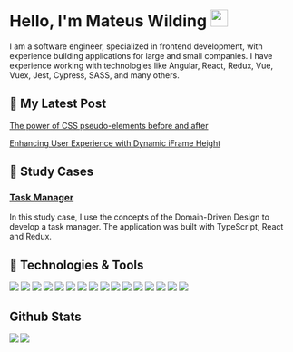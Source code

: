 # Hello, I'm Mateus Wilding <img src="https://raw.githubusercontent.com/MartinHeinz/MartinHeinz/master/wave.gif" width="30px">

I am a software engineer, specialized in frontend development, with experience building applications for large and small companies. I have experience working with technologies like Angular, React, Redux, Vue, Vuex, Jest, Cypress, SASS, and many others.

## 📕 My Latest Post
[The power of CSS pseudo-elements before and after](https://blog.codeminer42.com/the-power-of-the-before-and-after-css-pseudo-elements)

[Enhancing User Experience with Dynamic iFrame Height](https://blog.codeminer42.com/enhancing-user-experience-with-dynamic-iframe-height/)

## 🔎 Study Cases
### [Task Manager](https://github.com/mateusbw/tsk-manager)
In this study case, I use the concepts of the Domain-Driven Design to develop a task manager. The application was built with TypeScript, React and Redux.

## 🔧 Technologies & Tools
![](https://img.shields.io/badge/javascript-%23323330.svg?style=for-the-badge&logo=javascript&logoColor=%23F7DF1E)
![](https://img.shields.io/badge/typescript-%23007ACC.svg?style=for-the-badge&logo=typescript&logoColor=white)
![](https://img.shields.io/badge/html5-%23E34F26.svg?style=for-the-badge&logo=html5&logoColor=white)
![](https://img.shields.io/badge/css3-%231572B6.svg?style=for-the-badge&logo=css3&logoColor=white)
![](https://img.shields.io/badge/react-%2320232a.svg?style=for-the-badge&logo=react&logoColor=%2361DAFB)
![](https://img.shields.io/badge/vuejs-%2335495e.svg?style=for-the-badge&logo=vuedotjs&logoColor=%234FC08D)
![](https://img.shields.io/badge/angular-%23DD0031.svg?style=for-the-badge&logo=angular&logoColor=white)
![](https://img.shields.io/badge/webpack-%238DD6F9.svg?style=for-the-badge&logo=webpack&logoColor=black)
![](https://img.shields.io/badge/redux-%23593d88.svg?style=for-the-badge&logo=redux&logoColor=white)
![](https://img.shields.io/badge/SASS-hotpink.svg?style=for-the-badge&logo=SASS&logoColor=white)
![](https://img.shields.io/badge/Next-black?style=for-the-badge&logo=next.js&logoColor=white)
![](https://img.shields.io/badge/styled--components-DB7093?style=for-the-badge&logo=styled-components&logoColor=white)
![](https://img.shields.io/badge/Buefy-7957D5?style=for-the-badge&logo=buefy&logoColor=48289E)
![](https://img.shields.io/badge/-TestingLibrary-%23E33332?style=for-the-badge&logo=testing-library&logoColor=white)
![](https://img.shields.io/badge/-jest-%23C21325?style=for-the-badge&logo=jest&logoColor=white)
![](https://img.shields.io/badge/-cypress-%23E5E5E5?style=for-the-badge&logo=cypress&logoColor=058a5e)

## Github Stats
<img src='https://github-readme-stats.vercel.app/api?username=mateusbw&show_icons=true&theme=tokyonight&count_private=true&line_height=40'  align="left" />
<img src='https://github-readme-stats.vercel.app/api/top-langs/?username=mateusbw&theme=tokyonight&hide_langs_below=4' />
